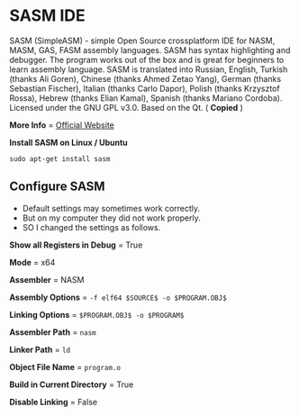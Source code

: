 # SASM IDE

SASM (SimpleASM) - simple Open Source crossplatform IDE for NASM, MASM, GAS, FASM assembly languages. SASM has syntax highlighting and debugger. The program works out of the box and is great for beginners to learn assembly language. SASM is translated into Russian, English, Turkish (thanks Ali Goren), Chinese (thanks Ahmed Zetao Yang), German (thanks Sebastian Fischer), Italian (thanks Carlo Dapor), Polish (thanks Krzysztof Rossa), Hebrew (thanks Elian Kamal), Spanish (thanks Mariano Cordoba). Licensed under the GNU GPL v3.0. Based on the Qt. ( **Copied** )

**More Info** = [Official Website](https://dman95.github.io/SASM/english.html)

**Install SASM on Linux / Ubuntu**

```
sudo apt-get install sasm
```
 
## Configure SASM

 - Default settings may sometimes work correctly.
 - But on my computer they did not work properly.
 - SO I changed the settings as follows.

**Show all Registers in Debug** = True

**Mode** = x64

**Assembler** = NASM

**Assembly Options** = `-f elf64 $SOURCE$ -o $PROGRAM.OBJ$`

**Linking Options** = `$PROGRAM.OBJ$ -o $PROGRAM$`

**Assembler Path** = `nasm`

**Linker Path** = `ld`

**Object File Name** = `program.o`

**Build in Current Directory** = True

**Disable Linking** = False
